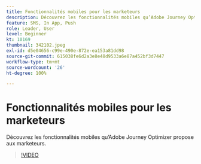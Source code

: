 ```yaml
---
title: Fonctionnalités mobiles pour les marketeurs
description: Découvrez les fonctionnalités mobiles qu’Adobe Journey Optimizer propose aux marketeurs.
feature: SMS, In App, Push
role: Leader, User
level: Beginner
kt: 10169
thumbnail: 342102.jpeg
exl-id: d5e04656-c99e-490e-872e-ea153a81dd98
source-git-commit: 615038fe6d2a3e8e48d9533a6e87a452bf3d7447
workflow-type: tm+mt
source-wordcount: '26'
ht-degree: 100%

---
```


# Fonctionnalités mobiles pour les marketeurs

Découvrez les fonctionnalités mobiles qu’Adobe Journey Optimizer propose aux marketeurs.

>[!VIDEO](https://video.tv.adobe.com/v/342102?quality=12&learn=on)
